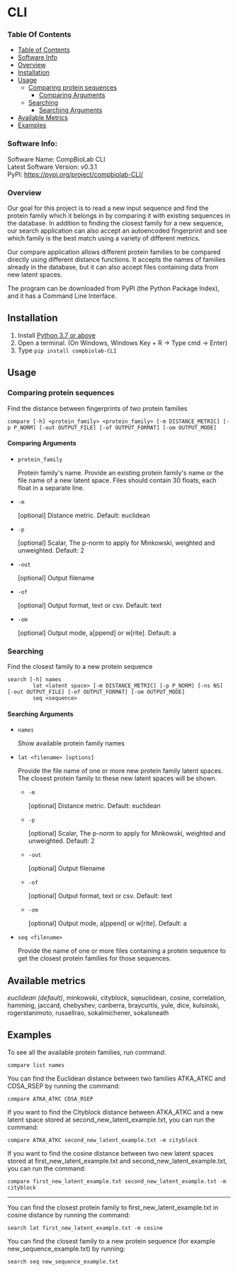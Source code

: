 # CLI

### Table Of Contents

- [Table of Contents](#table-of-contents)
- [Software Info](#software-info)
- [Overview](#overview)
- [Installation](#installation)
- [Usage](#usage)
    - [Comparing protein sequences](#comparing-protein-sequences)
        - [Comparing Arguments](#comparing-arguments)
    - [Searching](#searching)
        - [Searching Arguments](#searching-arguments)
- [Available Metrics](#available-metrics)
- [Examples](#examples)

### Software Info:

Software Name: CompBioLab CLI  
Latest Software Version: v0.3.1  
PyPI: https://pypi.org/project/compbiolab-CLI/

### Overview

Our goal for this project is to read a new input sequence and find the protein family which it belongs in by comparing it with existing sequences in the database. In addition to finding the closest family for a new sequence, our search application can also accept an autoencoded fingerprint and see which family is the best match using a variety of different metrics.

Our compare application allows different protein families to be compared directly using different distance functions.  It accepts the names of families already in the database, but it can also accept files containing data from new latent spaces. 

The program can be downloaded from PyPI (the Python Package Index), and it has a Command Line Interface.

## Installation

1. Install [Python 3.7 or above](https://www.python.org/downloads/) 
2. Open a terminal. (On Windows, Windows Key + R → Type cmd → Enter)
3. Type `pip install compbiolab-CLI`

## Usage

### Comparing protein sequences

Find the distance between fingerprints of two protein families

    compare [-h] <protein_family> <protein_family> [-m DISTANCE_METRIC] [-p P_NORM] [-out OUTPUT_FILE] [-of OUTPUT_FORMAT] [-om OUTPUT_MODE]

#### Comparing Arguments

* `protein_family`

  Protein family's name. Provide an existing protein family's name or the file name of a new latent space. Files should contain 30 floats, each float in a separate line.

* `-m`

    [optional] Distance metric. Default: euclidean

* `-p`

    [optional] Scalar, The p-norm to apply for Minkowski, weighted and unweighted. Default: 2

* `-out`

	[optional] Output filename

* `-of`

	[optional] Output format, text or csv. Default: text

* `-om`

	[optional] Output mode, a[ppend] or w[rite]. Default: a

### Searching

Find the closest family to a new protein sequence

    search [-h] names
		    lat <latent space> [-m DISTANCE_METRIC] [-p P_NORM] [-ns NS] [-out OUTPUT_FILE] [-of OUTPUT_FORMAT] [-om OUTPUT_MODE]
		    seq <sequence>

#### Searching Arguments

* `names`

    Show available protein family names

* `lat <filename> [options]`

    Provide the file name of one or more new protein family latent spaces. The closest protein family to these new latent spaces will be shown.

	* `-m`

    	[optional] Distance metric. Default: euclidean

	* `-p`

    	[optional] Scalar, The p-norm to apply for Minkowski, weighted and unweighted. Default: 2

	* `-out`

		[optional] Output filename

	* `-of`

		[optional] Output format, text or csv. Default: text

	* `-om`

		[optional] Output mode, a[ppend] or w[rite]. Default: a

* `seq <filename>`

    Provide the name of one or more files containing a protein sequence to get the closest protein families for those sequences.

## Available metrics

*euclidean (default)*, minkowski, cityblock, sqeuclidean, cosine, correlation, hamming, jaccard, chebyshev, canberra, braycurtis, yule, dice, kulsinski, rogerstanimoto, russellrao, sokalmichener, sokalsneath

## Examples

To see all the available protein families, run command:

    compare list names
        
You can find the Euclidean distance between two families ATKA_ATKC and CDSA_RSEP by running the command:

    compare ATKA_ATKC CDSA_RSEP
    
If you want to find the Cityblock distance between ATKA_ATKC and a new latent space stored at second_new_latent_example.txt, you can run the command:

    compare ATKA_ATKC second_new_latent_example.txt -m cityblock
    
If you want to find the cosine distance between two new latent spaces stored at first_new_latent_example.txt and second_new_latent_example.txt, you can run the command:

    compare first_new_latent_example.txt second_new_latent_example.txt -m cityblock

---

You can find the closest protein family to first_new_latent_example.txt in cosine distance by running the command:

    search lat first_new_latent_example.txt -m cosine
    
You can find the closest family to a new protein sequence (for example new_sequence_example.txt) by running:

    search seq new_sequence_example.txt
